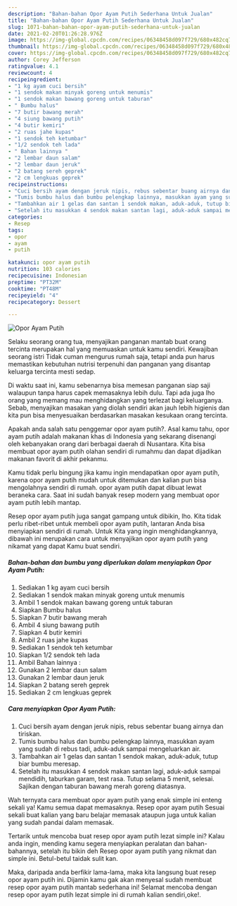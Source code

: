 ```yaml
---
description: "Bahan-bahan Opor Ayam Putih Sederhana Untuk Jualan"
title: "Bahan-bahan Opor Ayam Putih Sederhana Untuk Jualan"
slug: 1071-bahan-bahan-opor-ayam-putih-sederhana-untuk-jualan
date: 2021-02-20T01:26:28.976Z
image: https://img-global.cpcdn.com/recipes/06348458d097f729/680x482cq70/opor-ayam-putih-foto-resep-utama.jpg
thumbnail: https://img-global.cpcdn.com/recipes/06348458d097f729/680x482cq70/opor-ayam-putih-foto-resep-utama.jpg
cover: https://img-global.cpcdn.com/recipes/06348458d097f729/680x482cq70/opor-ayam-putih-foto-resep-utama.jpg
author: Corey Jefferson
ratingvalue: 4.1
reviewcount: 4
recipeingredient:
- "1 kg ayam cuci bersih"
- "1 sendok makan minyak goreng untuk menumis"
- "1 sendok makan bawang goreng untuk taburan"
- " Bumbu halus"
- "7 butir bawang merah"
- "4 siung bawang putih"
- "4 butir kemiri"
- "2 ruas jahe kupas"
- "1 sendok teh ketumbar"
- "1/2 sendok teh lada"
- " Bahan lainnya "
- "2 lembar daun salam"
- "2 lembar daun jeruk"
- "2 batang sereh geprek"
- "2 cm lengkuas geprek"
recipeinstructions:
- "Cuci bersih ayam dengan jeruk nipis, rebus sebentar buang airnya dan tiriskan."
- "Tumis bumbu halus dan bumbu pelengkap lainnya, masukkan ayam yang sudah di rebus tadi, aduk-aduk sampai mengeluarkan air."
- "Tambahkan air 1 gelas dan santan 1 sendok makan, aduk-aduk, tutup biar bumbu meresap."
- "Setelah itu masukkan 4 sendok makan santan lagi, aduk-aduk sampai mendidih, taburkan garam, test rasa. Tutup selama 5 menit, selesai. Sajikan dengan taburan bawang merah goreng diatasnya."
categories:
- Resep
tags:
- opor
- ayam
- putih

katakunci: opor ayam putih 
nutrition: 103 calories
recipecuisine: Indonesian
preptime: "PT32M"
cooktime: "PT48M"
recipeyield: "4"
recipecategory: Dessert

---
```



![Opor Ayam Putih](https://img-global.cpcdn.com/recipes/06348458d097f729/680x482cq70/opor-ayam-putih-foto-resep-utama.jpg)

Selaku seorang orang tua, menyajikan panganan mantab buat orang tercinta merupakan hal yang memuaskan untuk kamu sendiri. Kewajiban seorang istri Tidak cuman mengurus rumah saja, tetapi anda pun harus memastikan kebutuhan nutrisi terpenuhi dan panganan yang disantap keluarga tercinta mesti sedap.

Di waktu  saat ini, kamu sebenarnya bisa memesan panganan siap saji walaupun tanpa harus capek memasaknya lebih dulu. Tapi ada juga lho orang yang memang mau menghidangkan yang terlezat bagi keluarganya. Sebab, menyajikan masakan yang diolah sendiri akan jauh lebih higienis dan kita pun bisa menyesuaikan berdasarkan masakan kesukaan orang tercinta. 



Apakah anda salah satu penggemar opor ayam putih?. Asal kamu tahu, opor ayam putih adalah makanan khas di Indonesia yang sekarang disenangi oleh kebanyakan orang dari berbagai daerah di Nusantara. Kita bisa membuat opor ayam putih olahan sendiri di rumahmu dan dapat dijadikan makanan favorit di akhir pekanmu.

Kamu tidak perlu bingung jika kamu ingin mendapatkan opor ayam putih, karena opor ayam putih mudah untuk ditemukan dan kalian pun bisa mengolahnya sendiri di rumah. opor ayam putih dapat dibuat lewat beraneka cara. Saat ini sudah banyak resep modern yang membuat opor ayam putih lebih mantap.

Resep opor ayam putih juga sangat gampang untuk dibikin, lho. Kita tidak perlu ribet-ribet untuk membeli opor ayam putih, lantaran Anda bisa menyiapkan sendiri di rumah. Untuk Kita yang ingin menghidangkannya, dibawah ini merupakan cara untuk menyajikan opor ayam putih yang nikamat yang dapat Kamu buat sendiri.

<!--inarticleads1-->

##### Bahan-bahan dan bumbu yang diperlukan dalam menyiapkan Opor Ayam Putih:

1. Sediakan 1 kg ayam cuci bersih
1. Sediakan 1 sendok makan minyak goreng untuk menumis
1. Ambil 1 sendok makan bawang goreng untuk taburan
1. Siapkan  Bumbu halus
1. Siapkan 7 butir bawang merah
1. Ambil 4 siung bawang putih
1. Siapkan 4 butir kemiri
1. Ambil 2 ruas jahe kupas
1. Sediakan 1 sendok teh ketumbar
1. Siapkan 1/2 sendok teh lada
1. Ambil  Bahan lainnya :
1. Gunakan 2 lembar daun salam
1. Gunakan 2 lembar daun jeruk
1. Siapkan 2 batang sereh geprek
1. Sediakan 2 cm lengkuas geprek




<!--inarticleads2-->

##### Cara menyiapkan Opor Ayam Putih:

1. Cuci bersih ayam dengan jeruk nipis, rebus sebentar buang airnya dan tiriskan.
1. Tumis bumbu halus dan bumbu pelengkap lainnya, masukkan ayam yang sudah di rebus tadi, aduk-aduk sampai mengeluarkan air.
1. Tambahkan air 1 gelas dan santan 1 sendok makan, aduk-aduk, tutup biar bumbu meresap.
1. Setelah itu masukkan 4 sendok makan santan lagi, aduk-aduk sampai mendidih, taburkan garam, test rasa. Tutup selama 5 menit, selesai. Sajikan dengan taburan bawang merah goreng diatasnya.




Wah ternyata cara membuat opor ayam putih yang enak simple ini enteng sekali ya! Kamu semua dapat memasaknya. Resep opor ayam putih Sesuai sekali buat kalian yang baru belajar memasak ataupun juga untuk kalian yang sudah pandai dalam memasak.

Tertarik untuk mencoba buat resep opor ayam putih lezat simple ini? Kalau anda ingin, mending kamu segera menyiapkan peralatan dan bahan-bahannya, setelah itu bikin deh Resep opor ayam putih yang nikmat dan simple ini. Betul-betul taidak sulit kan. 

Maka, daripada anda berfikir lama-lama, maka kita langsung buat resep opor ayam putih ini. Dijamin kamu gak akan menyesal sudah membuat resep opor ayam putih mantab sederhana ini! Selamat mencoba dengan resep opor ayam putih lezat simple ini di rumah kalian sendiri,oke!.

